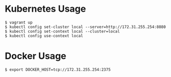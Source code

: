 # Kubernetes Usage

```
$ vagrant up
$ kubectl config set-cluster local --server=http://172.31.255.254:8080
$ kubectl config set-context local --cluster=local
$ kubectl config use-context local
```
# Docker Usage

```
$ export DOCKER_HOST=tcp://172.31.255.254:2375
```
